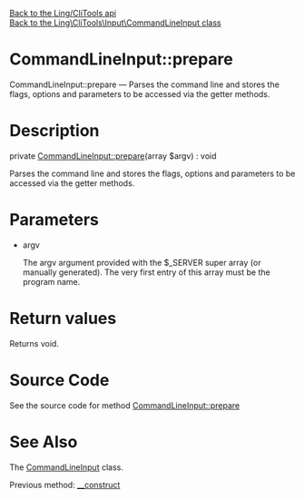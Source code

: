 [Back to the Ling/CliTools api](https://github.com/lingtalfi/CliTools/blob/master/doc/api/Ling/CliTools.md)<br>
[Back to the Ling\CliTools\Input\CommandLineInput class](https://github.com/lingtalfi/CliTools/blob/master/doc/api/Ling/CliTools/Input/CommandLineInput.md)


CommandLineInput::prepare
================



CommandLineInput::prepare — Parses the command line and stores the flags, options and parameters to be accessed via the getter methods.




Description
================


private [CommandLineInput::prepare](https://github.com/lingtalfi/CliTools/blob/master/doc/api/Ling/CliTools/Input/CommandLineInput/prepare.md)(array $argv) : void




Parses the command line and stores the flags, options and parameters to be accessed via the getter methods.




Parameters
================


- argv

    The argv argument provided with the $_SERVER super array (or manually generated).
The very first entry of this array must be the program name.


Return values
================

Returns void.








Source Code
===========
See the source code for method [CommandLineInput::prepare](https://github.com/lingtalfi/CliTools/blob/master/Input/CommandLineInput.php#L109-L157)


See Also
================

The [CommandLineInput](https://github.com/lingtalfi/CliTools/blob/master/doc/api/Ling/CliTools/Input/CommandLineInput.md) class.

Previous method: [__construct](https://github.com/lingtalfi/CliTools/blob/master/doc/api/Ling/CliTools/Input/CommandLineInput/__construct.md)<br>


